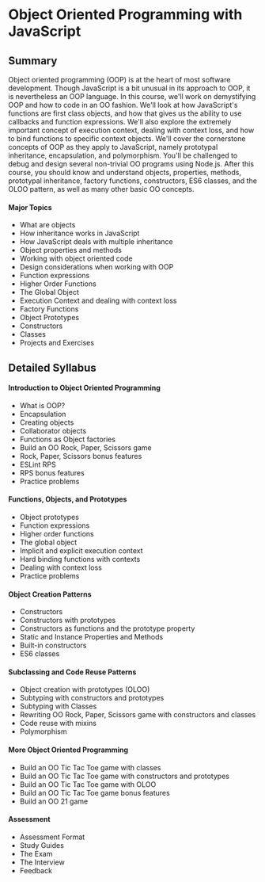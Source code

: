 # Object Oriented Programming with JavaScript

## Summary

Object oriented programming (OOP) is at the heart of most software development. Though JavaScript is a bit unusual in its approach to OOP, it is nevertheless an OOP language. In this course, we'll work on demystifying OOP and how to code in an OO fashion. We'll look at how JavaScript's functions are first class objects, and how that gives us the ability to use callbacks and function expressions. We'll also explore the extremely important concept of execution context, dealing with context loss, and how to bind functions to specific context objects. We'll cover the cornerstone concepts of OOP as they apply to JavaScript, namely prototypal inheritance, encapsulation, and polymorphism. You'll be challenged to debug and design several non-trivial OO programs using Node.js. After this course, you should know and understand objects, properties, methods, prototypal inheritance, factory functions, constructors, ES6 classes, and the OLOO pattern, as well as many other basic OO concepts.

#### Major Topics

- What are objects
- How inheritance works in JavaScript
- How JavaScript deals with multiple inheritance
- Object properties and methods
- Working with object oriented code
- Design considerations when working with OOP
- Function expressions
- Higher Order Functions
- The Global Object
- Execution Context and dealing with context loss
- Factory Functions
- Object Prototypes
- Constructors
- Classes
- Projects and Exercises

## Detailed Syllabus

#### Introduction to Object Oriented Programming

- What is OOP?
- Encapsulation
- Creating objects
- Collaborator objects
- Functions as Object factories
- Build an OO Rock, Paper, Scissors game
- Rock, Paper, Scissors bonus features
- ESLint RPS
- RPS bonus features
- Practice problems

#### Functions, Objects, and Prototypes

- Object prototypes
- Function expressions
- Higher order functions
- The global object
- Implicit and explicit execution context
- Hard binding functions with contexts
- Dealing with context loss
- Practice problems

#### Object Creation Patterns

- Constructors
- Constructors with prototypes
- Constructors as functions and the prototype property
- Static and Instance Properties and Methods
- Built-in constructors
- ES6 classes

#### Subclassing and Code Reuse Patterns

- Object creation with prototypes (OLOO)
- Subtyping with constructors and prototypes
- Subtyping with Classes
- Rewriting OO Rock, Paper, Scissors game with constructors and classes
- Code reuse with mixins
- Polymorphism

#### More Object Oriented Programming

- Build an OO Tic Tac Toe game with classes
- Build an OO Tic Tac Toe game with constructors and prototypes
- Build an OO Tic Tac Toe game with OLOO
- Build an OO Tic Tac Toe game bonus features
- Build an OO 21 game

#### Assessment

- Assessment Format
- Study Guides
- The Exam
- The Interview
- Feedback